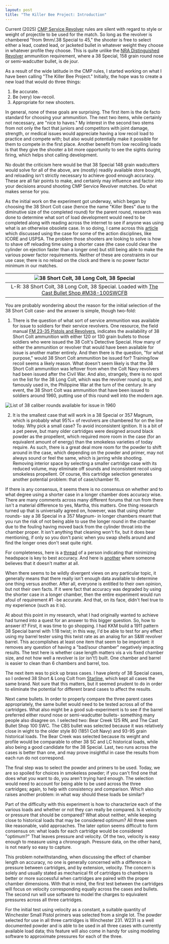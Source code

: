 ```yaml
---
layout: post
title: "The Killer Bee Project: Introduction"
---
```

Current (2025) [CMP Service Revolver](https://thecmp.org/competitions/cmp-competitions-rulebooks/) rules are silent with regard to style or weight of projectile to be used for the match. So long as the revolver is chambered "from 9mm/.38 Special to 45," the shooter is free to select either a lead, coated lead, or jacketed bullet in whatever weight they choose in whatever profile they choose. This is quite unlike the [NRA Distinguished Revolver](https://competitions.nra.org/competition-resources/rule-books/) ammunition requirement, where a 38 Special, 158 grain round nose or semi-wadcutter bullet, is de jour.

As a result of the wide latitude in the CMP rules, I started working on what I have been calling "The Killer Bee Project." Initially, the hope was to create a new load that would do three things:

1. Be accurate.
2. Be (very) low-recoil.
3. Appropriate for new shooters.

In general, none of these goals are surprising. The first item is the de facto standard for choosing your ammunition. The next two items, while certainly not necessary, are "nice to haves." My interest in the second two stems from not only the fact that juniors and competitors with joint damage, strength, or medical issues would appreciate having a low recoil load to practice and compete with; but also would potentially make it possible for them to compete in the first place. Another benefit from low recoiling loads is that they give the shooter a bit more opportunity to see the sights during firing, which helps shot calling development.

No doubt the criticism here would be that 38 Special 148 grain wadcutters would solve for all of the above, are (mostly) readily available store bought, and reloading isn't strictly necessary to achieve good enough accuracy. These are all fair points to make, and certainly may influence and factor into your decisions around shooting CMP Service Revolver matches. Do what makes sense for you.

As the initial work on the experiment got underway, which began by choosing the 38 Short Colt case (hence the name "Killer Bees" due to the diminutive size of the completed round) for the parent round, research was done to determine what sort of load development would need to be completed along with reading across the internet to see if anyone was using what is an otherwise obsolete case. In so doing, I came across this [article](https://www.ssusa.org/content/handloading-the-38-short-colt-for-competition/) which discussed using the case for some of the action disciplines, like ICORE and USPSA. The problem those shooters are looking to solve is how to shave off reloading time using a shorter case (the case could clear the cylinder on ejection faster than a longer one) but still being able to make the various power factor requirements. Neither of these are constraints in our use case; there is no reload on the clock and there is no power factor minimum in our matches.

| ![38 Short Colt, 38 Long Colt, 38 Special](/assets/38sc38lc38spc.jpg) |
|:--:|
| L-R: 38 Short Colt, 38 Long Colt, 38 Special. Loaded with [The Cast Bullet Shop #M38-100SWCFB](https://www.thecastbulletshop.com/35-caliber38-357-18) |

You are probably wondering about the reason for the initial selection of the 38 Short Colt case- and the answer is simple, though two-fold:

1) There is the question of what sort of service ammunition was available for issue to soldiers for their service revolvers. One resource, the field manual [FM 23-35 Pistols and Revolvers](https://babel.hathitrust.org/cgi/pt?id=uc1.a0004901344&seq=1), indicates the availability of 38 Short Colt ammunition with either 120 or 130 grain bullets to those soldiers who were issued the 38 Colt's Detective Special. How many of either the ammunition or revolver that would have been available for issue is another matter entirely. And then there is the question, "for what purpose," would 38 Short Colt ammunition be issued for? Training/low recoil seems a likely reason. What doesn't seem likely is that the 38 Short Colt ammunition was leftover from when the Colt Navy revolvers had been issued after the Civil War. And also, strangely, there is no spot on the list for the 38 Long Colt, which was the revolver round up to, and famously used in, the Philippine War at the turn of the century. In any event, the 38 Short Colt was ammunition that have been issued to soldiers around 1960, putting use of this round well into the modern age.

![List of 38 caliber rounds available for issue in 1960](/assets/FM23.35.png)

2) It is the smallest case that will work in a 38 Special or 357 Magnum, which is probably what 95%+ of revolvers are chambered for on the line today. Why pick a small case? To avoid inconsistent ignition. It is a bit of a pet peeve, but many older cartridges were designed around black powder as the propellent, which required more room in the case (for an equivalent amount of energy) than the smokeless varieties of today require. As such, there is a great deal more room for the powder to shift around in the case, which depending on the powder and primer, may not always sound or feel the same, which is jarring while shooting. Removing interior space by selecting a smaller cartridge case with its reduced volume, may eliminate off sounds and inconsistent recoil using smokeless propellent. Of course, this cartridge selection generates another potential problem: that of case/chamber fit.

If there is any consensus, it seems there is no consensus on whether and to what degree using a shorter case in a longer chamber does accuracy wise. There are many comments across many different forums that run from there isn't a material difference to yes, Martha, this matters. One thing research turned up that is universally agreed on, however, was that using shorter rounds- say a 38 Special in a 357 Magnum- in longer chambers meant that you run the risk of not being able to use the longer round in the chamber due to the fouling having moved back from the cylinder throat into the chamber proper. It isn't anything that cleaning won't fix, but it does bear mentioning, if only so you don't panic when you swap shells around and find the longer ones don't seat quite right.

For completeness, here is a [thread](https://www.bullseyeforum.net/t3882-45-acp-brass-what-brand-do-you-like-and-why) of a person indicating that minimizing headspace is key to best accuracy. And here is [another](https://thefiringline.com/forums/showthread.php?t=413504) where someone believes that it doesn't matter at all.

When there seems to be wildly divergent views on any particular topic, it generally means that there really isn't enough data available to determine one thing versus another. After all, everyone is entitled to their own opinion, but not their own facts. If it were fact that accuracy was degraded by using the shorter case in a longer chamber, then the entire experiment would run afoul of requirement #1 -be accurate. And that, on its face, didn't feel true to my experience (such as it is).

At about this point in my research, what I had originally wanted to achieve had turned into a quest for an answer to this bigger question. So, how to answer it? First, it was time to go shopping. I had KKM build a 1911 pattern 38 Special barrel with 1:18 twist; in this way, I'd be able to test for any effect using my barrel tester using this twist rate as an analog for an S&W revolver barrel. This accomplishes at least one item that seem to be important: it removes any question of having a "bad/sour chamber" negatively impacting results. The test here is whether case length matters vis a vis fixed chamber size, and not how well a revolver is (or isn't!) built. One chamber and barrel is easier to clean than 6 chambers and barrel, too.

The next item was to pick up brass cases. I have plenty of 38 Special cases, so I ordered 38 Short & Long Colt from [Starline](https://www.starlinebrass.com/), which kept all cases the same brand. Not sure that this matters, but it seemed prudent to do in order to eliminate the potential for different brand cases to affect the results.

Next came bullets. In order to properly compare the three parent cases appropriately, the same bullet would need to be tested across all of the cartridges. What also might be a good sub-experiment is to see if the barrel preferred either round nose or semi-wadcutter bullets- something many people also disagree on. I selected two: Bear Creek 125 RN, and The Cast Bullet Shop 100 SWC. The CBS bullet was selected because it was relatively close in wight to the older style 80 (1851 Colt Navy) and 93-95 grain historical loads. The Bear Creek was selected because its weight and profile would be comparable to other 38 SC and LC historical loads, while also being a good candidate for the 38 Special. Last, two runs across the cases is better than one, and may prove insightful in case the results from each run do not correspond.

The final step was to select the powder and primers to be used. Today, we are so spoiled for choices in smokeless powder; if you can't find one that does what you want to do, you aren't trying hard enough. The selection would need to account for being able to be used across the three cartridges; again, to help with consistency and comparison. Which also raises another problem: in what way should these loads be similar?

Part of the difficulty with this experiment is how to characterize each of the various loads and whether or not they can really be compared. Is it velocity or pressure that should be compared? What about neither, while keeping close to historical loads that may be considered optimum? All three seem like reasonable, valid approaches. The later option seems difficult to form consensus on: what loads for each cartridge would be considered "optimum?" That leaves pressure and velocity. Of the two, velocity is easy enough to measure using a chronograph. Pressure data, on the other hand, is not nearly so easy to capture.

This problem notwithstanding, when discussing the effect of chamber length on accuracy, no one is generally concerned with a difference in pressure between cartridges, and by extension, velocity. The concern is solely and usually stated as mechanical fit of cartridges to chambers is better or more successful when cartridges are paired with the proper chamber dimensions. With that in mind, the first test between the cartridges will focus on velocity corresponding equally across the cases and bullets. The second run will use software to model the charges to equivalent pressures across all three cartridges.

For the initial test using velocity as a constant, a suitable quantity of Winchester Small Pistol primers was selected from a single lot. The powder selected for use in all three cartridges is Winchester 231. W231 is a well documented powder and is able to be used in all three cases with currently available load data; this feature will also come in handy for using modeling software to approximate pressures for each of the three.
